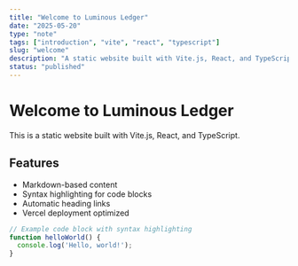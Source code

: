 ```yaml
---
title: "Welcome to Luminous Ledger"
date: "2025-05-20"
type: "note"
tags: ["introduction", "vite", "react", "typescript"]
slug: "welcome"
description: "A static website built with Vite.js, React, and TypeScript"
status: "published"
---
```


# Welcome to Luminous Ledger

This is a static website built with Vite.js, React, and TypeScript.

## Features

- Markdown-based content
- Syntax highlighting for code blocks
- Automatic heading links
- Vercel deployment optimized

```typescript
// Example code block with syntax highlighting
function helloWorld() {
  console.log('Hello, world!');
}
```
